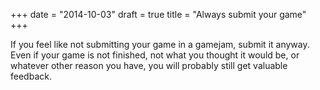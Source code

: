 +++
date = "2014-10-03"
draft = true
title = "Always submit your game"
+++

If you feel like not submitting your game in a gamejam, submit it anyway. Even if your game is not finished, not what you thought it would be, or whatever other reason you have, you will probably still get valuable feedback.